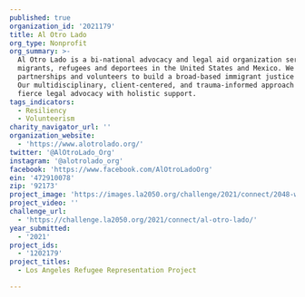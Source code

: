 ```yaml
---
published: true
organization_id: '2021179'
title: Al Otro Lado
org_type: Nonprofit
org_summary: >-
  Al Otro Lado is a bi-national advocacy and legal aid organization serving
  migrants, refugees and deportees in the United States and Mexico. We leverage
  partnerships and volunteers to build a broad-based immigrant justice movement.
  Our multidisciplinary, client-centered, and trauma-informed approach mixes
  fierce legal advocacy with holistic support.
tags_indicators:
  - Resiliency
  - Volunteerism
charity_navigator_url: ''
organization_website:
  - 'https://www.alotrolado.org/'
twitter: '@AlOtroLado_Org'
instagram: '@alotrolado_org'
facebook: 'https://www.facebook.com/AlOtroLadoOrg'
ein: '472910078'
zip: '92173'
project_image: 'https://images.la2050.org/challenge/2021/connect/2048-wide/al-otro-lado.jpg'
project_video: ''
challenge_url:
  - 'https://challenge.la2050.org/2021/connect/al-otro-lado/'
year_submitted:
  - '2021'
project_ids:
  - '1202179'
project_titles:
  - Los Angeles Refugee Representation Project

---
```

